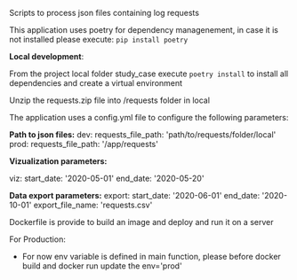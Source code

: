 Scripts to process json files containing log requests

This application uses poetry for dependency managenement, in case it is not installed please execute:
`pip install poetry`

**Local development**:

From the project local folder study_case execute `poetry install` to install all dependencies and create a virtual environment

Unzip the requests.zip file into /requests folder in local

The application uses a config.yml file to configure the following parameters:

**Path to json files:**
dev:
  requests_file_path: 'path/to/requests/folder/local'
prod:
  requests_file_path: '/app/requests'

**Vizualization parameters:**

viz:
  start_date: '2020-05-01'
  end_date: '2020-05-20'

**Data export parameters:**
export:
  start_date: '2020-06-01'
  end_date: '2020-10-01'
  export_file_name: 'requests.csv'


Dockerfile is provide to build an image and deploy and run it on a server


For Production:

- For now env variable is defined in main function, please before docker build and docker run update the env='prod'


